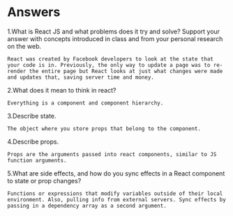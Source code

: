# Answers

1.What is React JS and what problems does it try and solve? Support your answer with concepts introduced in class and from your personal research on the web.

	React was created by Facebook developers to look at the state that your code is in. Previously, the only way to update a page was to re-render the entire page but React looks at just what changes were made and updates that, saving server time and money.

 2.What does it mean to think in react?

	Everything is a component and component hierarchy.

 3.Describe state.

	The object where you store props that belong to the component.

 4.Describe props.

	Props are the arguments passed into react components, similar to JS function arguments.

 5.What are side effects, and how do you sync effects in a React component to state or prop changes?

	Functions or expressions that modify variables outside of their local environment. Also, pulling info from external servers. Sync effects by passing in a dependency array as a second argument.
